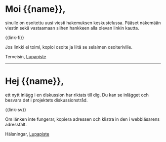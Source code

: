 # Moi {{name}},

sinulle on osoitettu uusi viesti hakemuksen keskustelussa. P&auml;&auml;set n&auml;kem&auml;&auml;n viestin sek&auml; vastaamaan siihen hankkeen alla olevan linkin kautta.

  {{link-fi}}

Jos linkki ei toimi, kopioi osoite ja liit&auml; se selaimen osoiteriville.

Terveisin,
[Lupapiste](https://www.lupapiste.fi/)

---

# Hej {{name}},

ett nytt inl&auml;gg i en diskussion har riktats till dig. Du kan se inl&auml;gget och besvara det i projektets diskussionstr&aring;d.

  {{link-sv}}

Om l&auml;nken inte fungerar, kopiera adressen och klistra in den i webbl&auml;sarens adressf&auml;lt.

Hälsningar,
[Lupapiste](https://www.lupapiste.fi/)
